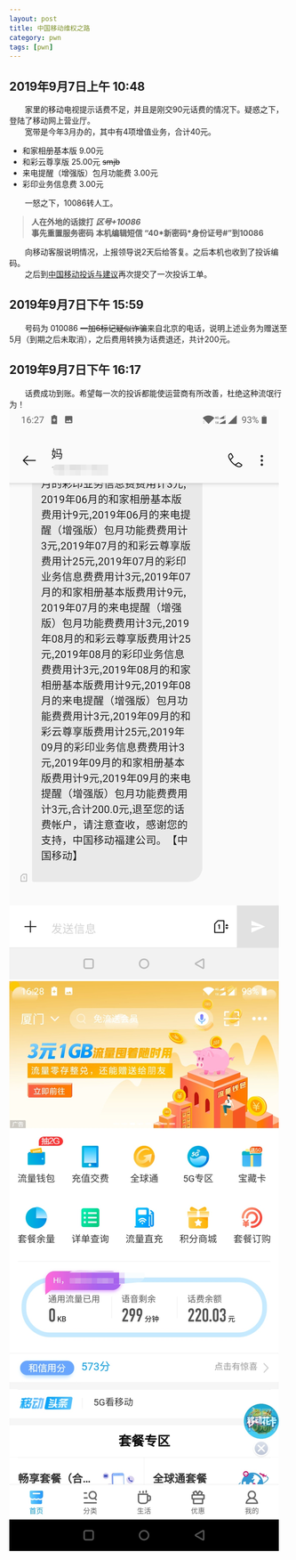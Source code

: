```yaml
---
layout: post
title: 中国移动维权之路
category: pwn
tags: [pwn]
---
```



## 2019年9月7日上午 10:48

&emsp;&emsp;家里的移动电视提示话费不足，并且是刚交90元话费的情况下。疑惑之下，登陆了移动网上营业厅。  
&emsp;&emsp;宽带是今年3月办的，其中有4项增值业务，合计40元。  

* 和家相册基本版 9.00元
* 和彩云尊享版 25.00元 ~~smjb~~
* 来电提醒（增强版）包月功能费 3.00元
* 彩印业务信息费 3.00元  

&emsp;&emsp;一怒之下，10086转人工。  
> **人在外地的话拨打** ***区号+10086***  
> **事先重置服务密码** **本机编辑短信 “40\*新密码\*身份证号#”到10086**

&emsp;&emsp;向移动客服说明情况，上报领导说2天后给答复。之后本机也收到了投诉编码。  
&emsp;&emsp;之后到[中国移动投诉与建议](http://www.10086.cn/support/selfservice/suggest/)再次提交了一次投诉工单。

## 2019年9月7日下午 15:59
&emsp;&emsp;号码为 010086 ~~一加6标记疑似诈骗~~来自北京的电话，说明上述业务为赠送至5月（到期之后未取消），之后费用转换为话费退还，共计200元。 

## 2019年9月7日下午 16:17

&emsp;&emsp;话费成功到账。希望每一次的投诉都能使运营商有所改善，杜绝这种流氓行为！
![img](/assets/images/2019-09-07-中国移动维权之路/Screenshot1.jpg)
![img](/assets/images/2019-09-07-中国移动维权之路/Screenshot2.jpg)

